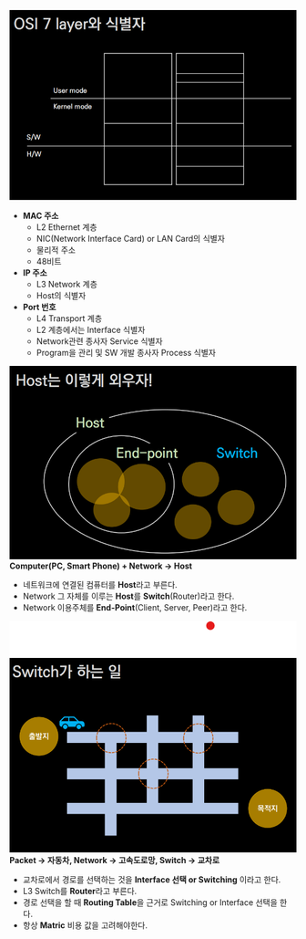 ![Alt text](/img/osi7layer.png)
- **MAC 주소**
	- L2 Ethernet 계층
	- NIC(Network Interface Card) or LAN Card의 식별자
	- 물리적 주소
	- 48비트
- **IP 주소**
	- L3 Network 계층
	- Host의 식별자
- **Port 번호**
	- L4 Transport 계층
	- L2 계층에서는 Interface 식별자
	- Network관련 종사자 Service 식별자
	- Program을 관리 및 SW 개발 종사자 Process 식별자


![Alt text](/img/host.png)
**Computer(PC, Smart Phone) + Network -> Host**
- 네트워크에 연결된 컴퓨터를 **Host**라고 부른다.
- Network 그 자체를 이루는 **Host**를 **Switch**(Router)라고 한다.
- Network 이용주체를 **End-Point**(Client, Server, Peer)라고 한다.

![Alt text](/img/switch1.png)
**Packet -> 자동차, Network -> 고속도로망, Switch -> 교차로**
- 교차로에서 경로를 선택하는 것을 **Interface 선택 or Switching** 이라고 한다.
- L3 Switch를 **Router**라고 부른다.
- 경로 선택을 할 때 **Routing Table**을 근거로 Switching or Interface 선택을 한다.
- 항상 **Matric** 비용 값을 고려해야한다. 